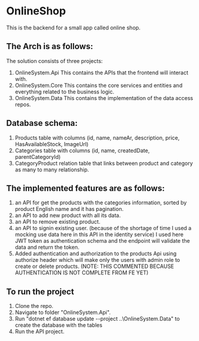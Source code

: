 # OnlineShop

This is the backend for a small app called online shop.

## The Arch is as follows:
The solution consists of three projects:
1. OnlineSystem.Api 
 This contains the APIs that the frontend will interact with.
2. OnlineSystem.Core
 This contains the core services and entities and everything related to the business logic.
3. OnlineSystem.Data
 This contains the implementation of the data access repos.

## Database schema:

1. Products table with columns (id, name, nameAr, description, price, HasAvailableStock, ImageUrl)
2. Categories table with columns (id, name, createdDate, parentCategoryId)
3. CategoryProduct relation table that links between product and category as many to many relationship.


## The implemented features are as follows:
1. an API for get the products with the categories information, sorted by product English name and it has pagination.
2. an API to add new product with all its data.
3. an API to remove existing product.
4. an API to signin existing user. (because of the shortage of time I used a mocking use data here in this API in the identity service)
   I used here JWT token as authentication schema and the endpoint will validate the data and return the token.
5. Added authentication and authorization to the products Api using authorize header which will make only the users with admin role
   to create or delete products. (NOTE: THIS COMMENTED BECAUSE AUTHENTICATION IS NOT COMPLETE FROM FE YET)

## To run the project
1. Clone the repo.
2. Navigate to folder "OnlineSystem.Api".
3. Run "dotnet ef database update --project ..\OnlineSystem.Data\" to create the database with the tables
4. Run the API project.
 
